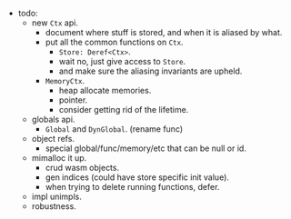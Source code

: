 
- todo:
    - new `Ctx` api.
        - document where stuff is stored,
          and when it is aliased by what.
        - put all the common functions on `Ctx`.
            - `Store: Deref<Ctx>`.
            - wait no, just give access to `Store`.
            - and make sure the aliasing invariants are upheld.
        - `MemoryCtx`.
            - heap allocate memories.
            - pointer.
            - consider getting rid of the lifetime.
    - globals api.
        - `Global` and `DynGlobal`. (rename func)
    - object refs.
        - special global/func/memory/etc that can be null or id.
    - mimalloc it up.
        - crud wasm objects.
        - gen indices (could have store specific init value).
        - when trying to delete running functions, defer.
    - impl unimpls.
    - robustness.

